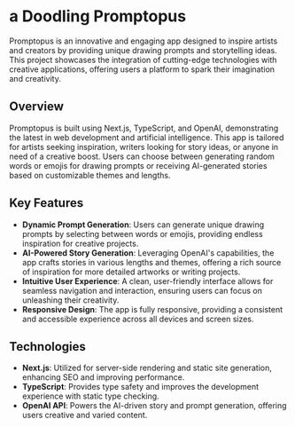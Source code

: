 # a Doodling Promptopus

Promptopus is an innovative and engaging app designed to inspire artists and creators by providing unique drawing prompts and storytelling ideas. This project showcases the integration of cutting-edge technologies with creative applications, offering users a platform to spark their imagination and creativity.

## Overview

Promptopus is built using Next.js, TypeScript, and OpenAI, demonstrating the latest in web development and artificial intelligence. This app is tailored for artists seeking inspiration, writers looking for story ideas, or anyone in need of a creative boost. Users can choose between generating random words or emojis for drawing prompts or receiving AI-generated stories based on customizable themes and lengths.

## Key Features

- **Dynamic Prompt Generation**: Users can generate unique drawing prompts by selecting between words or emojis, providing endless inspiration for creative projects.
- **AI-Powered Story Generation**: Leveraging OpenAI's capabilities, the app crafts stories in various lengths and themes, offering a rich source of inspiration for more detailed artworks or writing projects.
- **Intuitive User Experience**: A clean, user-friendly interface allows for seamless navigation and interaction, ensuring users can focus on unleashing their creativity.
- **Responsive Design**: The app is fully responsive, providing a consistent and accessible experience across all devices and screen sizes.

## Technologies

- **Next.js**: Utilized for server-side rendering and static site generation, enhancing SEO and improving performance.
- **TypeScript**: Provides type safety and improves the development experience with static type checking.
- **OpenAI API**: Powers the AI-driven story and prompt generation, offering users creative and varied content.